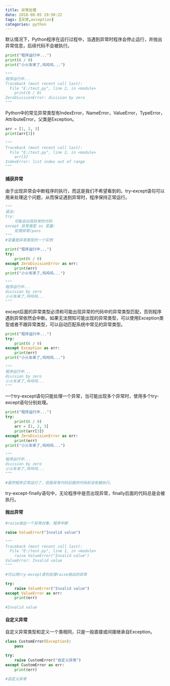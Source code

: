 ```yaml
---
title: 异常处理
date: 2018-08-05 19:50:22
tags: [异常,exception]
categories: python
---
```


默认情况下，Python程序在运行过程中，当遇到异常时程序会停止运行，并抛出异常信息，后续代码不会被执行。

```python
print("程序运行中...")
print(6 / 0)     
print("小火车来了,呜呜呜...")

"""
程序运行中...
Traceback (most recent call last):
  File "E:/test.py", line 2, in <module>
    print(6 / 0)
ZeroDivisionError: division by zero
"""
```



Python中的常见异常类型有IndexError，NameError，ValueError，TypeError，AttributeError，父类是Exception。

```python
arr = [1, 2, 3]
print(arr[3])        

"""
Traceback (most recent call last):
  File "E:/test.py", line 2, in <module>
    arr[3]
IndexError: list index out of range
"""
```



#### 捕获异常

由于出现异常会中断程序的执行，而这是我们不希望看到的。try-except语句可以用来处理这个问题，从而保证遇到异常时，程序保持正常运行。

```python
"""
语法:
try:
	可能会出现异常的代码
except 异常类型 as 变量:
	处理异常/pass
"""
#变量是异常类型的一个实例

print("程序运行中...")
try:
    print(6 / 0)          
except ZeroDivisionError as err:
    print(err)
print("小火车来了,呜呜呜...")

"""
程序运行中...
division by zero
小火车来了,呜呜呜...
"""
```



except后面的异常类型必须和可能出现异常的代码中的异常类型匹配，否则程序遇到异常依然会中断。如果无法预知可能出现的异常类型，可以使用Exception类型或者不跟异常类型，可以自动匹配系统中常见的异常类型。

```python
print("程序运行中...")
try:
    print(6 / 0)          
except Exception as err:
    print(err)
print("小火车来了,呜呜呜...")

"""
程序运行中...
division by zero
小火车来了,呜呜呜...
"""
```



一个try-except语句只能处理一个异常，当可能出现多个异常时，使用多个try-except语句分别处理。

```python
print("程序运行中...")
try:
    print(6 / 0)          
    arr = [1, 2, 3]
    print(arr[3])       
except ZeroDivisionError as err:
    print(err)
print("小火车来了,呜呜呜...")

"""
程序运行中...
division by zero
小火车来了,呜呜呜...
"""

#虽然程序正常运行了，但是异常代码后面的代码却没有被执行。
```



try-except-finally语句中，无论程序中是否出现异常，finally后面的代码总是会被执行。



#### 抛出异常

```python
#raise抛出一个异常对象，程序中断

raise ValueError("Invalid value")

"""
Traceback (most recent call last):
  File "E:/test.py", line 1, in <module>
    raise ValueError("Invalid value")
ValueError: Invalid value
"""

#可以用try-except语句处理raise抛出的异常

try:
    raise ValueError("Invalid value")
except ValueError as err:
    print(err)
    
#Invalid value
```



#### 自定义异常

自定义异常类型和定义一个类相同，只是一般直接或间接继承自Exception。

```python
class CustomError(Exception):
    pass

try:
    raise CustomError("自定义异常")
except CustomError as err:
    print(err)
    
#自定义异常
```